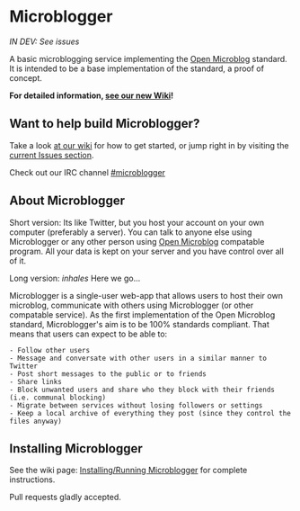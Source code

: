 # Microblogger

*IN DEV: See issues*

A basic microblogging service implementing the [Open Microblog][1] standard. It is intended to be a base implementation of the standard, a proof of concept.

[1]: https://github.com/Sonictherocketman/Open-Microblog

**For detailed information, [see our new Wiki](https://github.com/Sonictherocketman/Microblogger/wiki)!**

## Want to help build Microblogger?

Take a look [at our wiki][wiki] for how to get started, or jump right in by visiting the [current Issues section][issues].

Check out our IRC channel [#microblogger](irc://chat.freenode.net/microblogger)

[wiki]: https://github.com/Sonictherocketman/Microblogger/wiki
[issues]: https://github.com/Sonictherocketman/Microblogger/issues

## About Microblogger

Short version: Its like Twitter, but you host your account on your own computer (preferably a server). You can talk to anyone else using Microblogger or any other person using [Open Microblog][1] compatable program. All your data is kept on your server and you have control over all of it.

Long version: *inhales* Here we go...

Microblogger is a single-user web-app that allows users to host their own microblog, communicate with others using Microblogger (or other compatable service). As the first implementation of the Open Microblog standard, Microblogger's aim is to be 100% standards compliant. That means that users can expect to be able to:

    - Follow other users
    - Message and conversate with other users in a similar manner to Twitter
    - Post short messages to the public or to friends
    - Share links
    - Block unwanted users and share who they block with their friends (i.e. communal blocking)
    - Migrate between services without losing followers or settings
    - Keep a local archive of everything they post (since they control the files anyway)

## Installing Microblogger

See the wiki page: [Installing/Running Microblogger](https://github.com/Sonictherocketman/Microblogger/wiki/Running-and-Installing-Microblogger) for complete instructions.

Pull requests gladly accepted.
